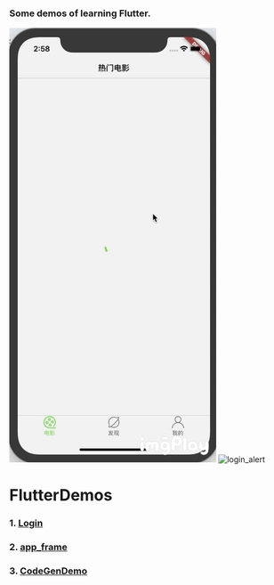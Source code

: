 
### Some demos of learning Flutter. 

![app_frame](https://github.com/dangercheng/app_frame/raw/master/app_frame.GIF)
![login_alert](https://github.com/dangercheng/FlutterDemos/raw/master/login_alert/demo.png)

# FlutterDemos

### 1. [Login](https://github.com/dangercheng/FlutterDemos/tree/master/login_alert)
### 2. [app_frame](https://github.com/dangercheng/app_frame)
### 3. [CodeGenDemo](https://github.com/dangercheng/FlutterDemos/tree/master/code_gen_demo)

